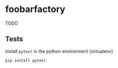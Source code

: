 # foobarfactory


TODO

## Tests

Install `pytest` in the python environment (virtualenv)

```shell
pip install pytest
```
